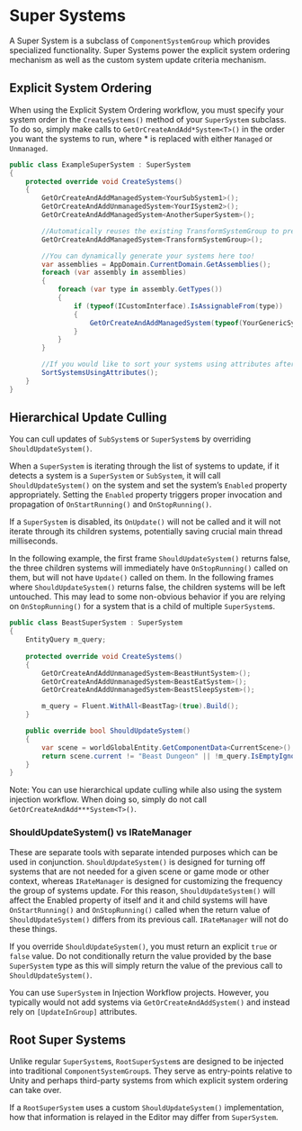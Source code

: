 # Super Systems

A Super System is a subclass of `ComponentSystemGroup` which provides
specialized functionality. Super Systems power the explicit system ordering
mechanism as well as the custom system update criteria mechanism.

## Explicit System Ordering

When using the Explicit System Ordering workflow, you must specify your system
order in the `CreateSystems()` method of your `SuperSystem` subclass. To do so,
simply make calls to `GetOrCreateAndAdd*System<T>()` in the order you want the
systems to run, where \* is replaced with either `Managed` or `Unmanaged`.

```csharp
public class ExampleSuperSystem : SuperSystem
{
    protected override void CreateSystems()
    {
        GetOrCreateAndAddManagedSystem<YourSubSystem1>();
        GetOrCreateAndAddUnmanagedSystem<YourISystem2>();
        GetOrCreateAndAddManagedSystem<AnotherSuperSystem>();

        //Automatically reuses the existing TransformSystemGroup to prevent ChangeFilter fighting.
        GetOrCreateAndAddManagedSystem<TransformSystemGroup>();

        //You can dynamically generate your systems here too!
        var assemblies = AppDomain.CurrentDomain.GetAssemblies();
        foreach (var assembly in assemblies)
        {
            foreach (var type in assembly.GetTypes())
            {
                if (typeof(ICustomInterface).IsAssignableFrom(type))
                {
                    GetOrCreateAndAddManagedSystem(typeof(YourGenericSystem<>).MakeGenericType(type));
                }
            }
        }

        //If you would like to sort your systems using attributes after explicitly creating them, you can call this here:
        SortSystemsUsingAttributes();
    }
}
```

## Hierarchical Update Culling

You can cull updates of `SubSystem`s or `SuperSystem`s by overriding
`ShouldUpdateSystem()`.

When a `SuperSystem` is iterating through the list of systems to update, if it
detects a system is a `SuperSystem` or `SubSystem`, it will call
`ShouldUpdateSystem()` on the system and set the system’s `Enabled` property
appropriately. Setting the `Enabled` property triggers proper invocation and
propagation of `OnStartRunning()` and `OnStopRunning()`.

If a `SuperSystem` is disabled, its `OnUpdate()` will not be called and it will
not iterate through its children systems, potentially saving crucial main thread
milliseconds.

In the following example, the first frame `ShouldUpdateSystem()` returns false,
the three children systems will immediately have `OnStopRunning()` called on
them, but will not have `Update()` called on them. In the following frames where
`ShouldUpdateSystem()` returns false, the children systems will be left
untouched. This may lead to some non-obvious behavior if you are relying on
`OnStopRunning()` for a system that is a child of multiple `SuperSystem`s.

```csharp
public class BeastSuperSystem : SuperSystem
{
    EntityQuery m_query;
        
    protected override void CreateSystems()
    {
        GetOrCreateAndAddUnmanagedSystem<BeastHuntSystem>();
        GetOrCreateAndAddUnmanagedSystem<BeastEatSystem>();
        GetOrCreateAndAddUnmanagedSystem<BeastSleepSystem>();

        m_query = Fluent.WithAll<BeastTag>(true).Build();
    }

    public override bool ShouldUpdateSystem()
    {
        var scene = worldGlobalEntity.GetComponentData<CurrentScene>();
        return scene.current != "Beast Dungeon" || !m_query.IsEmptyIgnoreFilter;
    }
}
```

Note: You can use hierarchical update culling while also using the system
injection workflow. When doing so, simply do not call
`GetOrCreateAndAdd***System<T>()`.

### ShouldUpdateSystem() vs IRateManager

These are separate tools with separate intended purposes which can be used in
conjunction. `ShouldUpdateSystem()` is designed for turning off systems that are
not needed for a given scene or game mode or other context, whereas
`IRateManager` is designed for customizing the frequency the group of systems
update. For this reason, `ShouldUpdateSystem()` will affect the Enabled property
of itself and it and child systems will have `OnStartRunning()` and
`OnStopRunning()` called when the return value of `ShouldUpdateSystem()` differs
from its previous call. `IRateManager` will not do these things.

If you override `ShouldUpdateSystem()`, you must return an explicit `true` or
`false` value. Do not conditionally return the value provided by the base
`SuperSystem` type as this will simply return the value of the previous call to
`ShouldUpdateSystem()`.

You can use `SuperSystem` in Injection Workflow projects. However, you typically
would not add systems via `GetOrCreateAndAddSystem()` and instead rely on
`[UpdateInGroup]` attributes.

## Root Super Systems

Unlike regular `SuperSystem`s, `RootSuperSystem`s are designed to be injected
into traditional `ComponentSystemGroup`s. They serve as entry-points relative to
Unity and perhaps third-party systems from which explicit system ordering can
take over.

If a `RootSuperSystem` uses a custom `ShouldUpdateSystem()` implementation, how
that information is relayed in the Editor may differ from `SuperSystem`.
